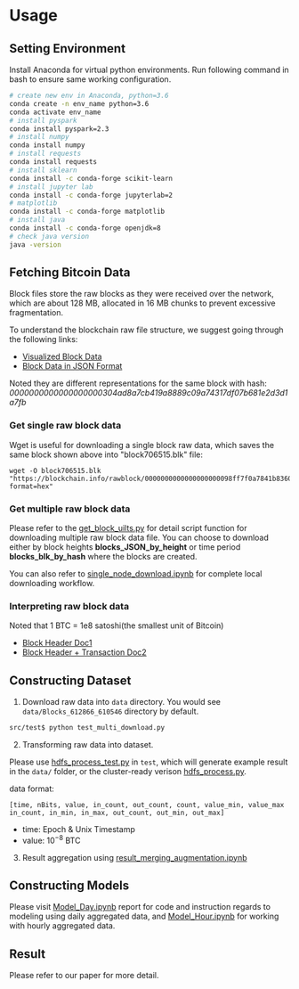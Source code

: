 # Usage

## Setting Environment

Install Anaconda for virtual python environments. 
Run following command in bash to ensure same working configuration.
```bash
# create new env in Anaconda, python=3.6
conda create -n env_name python=3.6
conda activate env_name
# install pyspark
conda install pyspark=2.3
# install numpy
conda install numpy
# install requests
conda install requests
# install sklearn
conda install -c conda-forge scikit-learn
# install jupyter lab
conda install -c conda-forge jupyterlab=2
# matplotlib
conda install -c conda-forge matplotlib
# install java
conda install -c conda-forge openjdk=8
# check java version
java -version
```

## Fetching Bitcoin Data

Block files store the raw blocks as they were received over the network, which 
are about 128 MB, allocated in 16 MB chunks to prevent excessive fragmentation.

To understand the blockchain raw file structure, we suggest going through the following links:

* [Visualized Block Data](https://www.blockchain.com/btc/block/0000000000000000000304ad8a7cb419a8889c09a74317df07b681e2d3d1a7fb)
* [Block Data in JSON Format](https://blockchain.info/rawblock/0000000000000000000304ad8a7cb419a8889c09a74317df07b681e2d3d1a7fb)

Noted they are different representations for the same block with hash: <em>0000000000000000000304ad8a7cb419a8889c09a74317df07b681e2d3d1a7fb</em>

### Get single raw block data


Wget is useful for downloading a single block raw data, which saves the same block shown 
above into "block706515.blk" file:

```
wget -O block706515.blk "https://blockchain.info/rawblock/0000000000000000000098ff7f0a7841b836064a4e46617e24f51164e626e043?format=hex"
```

### Get multiple raw block data

Please refer to the [get_block_uilts.py](https://git.uwaterloo.ca/c367yang/cs651_final/-/blob/master/src/get_block_uilts.py) for 
detail script function for downloading multiple raw block data file. You can choose to download
either by block heights **blocks_JSON_by_height** or time period **blocks_blk_by_hash** where the blocks are created.

You can also refer to [single_node_download.ipynb](https://git.uwaterloo.ca/c367yang/cs651_final/-/blob/master/src/single_node_download.ipynb) for 
complete local downloading workflow.

### Interpreting raw block data

Noted that 1 BTC = 1e8 satoshi(the smallest unit of Bitcoin)

* [Block Header Doc1](https://developer.bitcoin.org/reference/block_chain.html)
* [Block Header + Transaction Doc2](https://en.bitcoin.it/wiki/Protocol_documentation#tx)

## Constructing Dataset

1. Download raw data into `data` directory. You would see `data/Blocks_612866_610546` directory by default.

```bash
src/test$ python test_multi_download.py
```

2. Transforming raw data into dataset.

Please use [hdfs_process_test.py](https://git.uwaterloo.ca/c367yang/cs651_final/-/blob/master/src/test/hdfs_process_test.py) in `test`, which will generate example result in the `data/` folder, or the cluster-ready verison [hdfs_process.py](https://git.uwaterloo.ca/c367yang/cs651_final/-/blob/master/src/hdfs_process.py).

data format:

 `[time, nBits, value, in_count, out_count, count, value_min, value_max in_count, in_min, in_max, out_count, out_min, out_max]`

* time: Epoch & Unix Timestamp
* value: $10^{-8}$ BTC

3. Result aggregation using [result_merging_augmentation.ipynb](https://git.uwaterloo.ca/c367yang/cs651_final/-/blob/master/src/result_merging_augmentation.ipynb)


## Constructing Models

Please visit [Model_Day.ipynb](https://git.uwaterloo.ca/c367yang/cs651_final/-/blob/master/src/model_day.ipynb) report for code and instruction regards to modeling using daily aggregated data, and [Model_Hour.ipynb](https://git.uwaterloo.ca/c367yang/cs651_final/-/blob/master/src/model_hour.ipynb) for working with hourly aggregated data.

## Result

Please refer to our paper for more detail.

